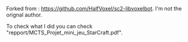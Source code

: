 Forked from : https://github.com/HalfVoxel/sc2-libvoxelbot. I'm not the orignal author.

To check what I did you can check "repport/MCTS_Projet_mini_jeu_StarCraft.pdf".
